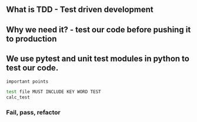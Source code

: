 ## What is TDD - Test driven development
## Why we need it? - test our code before pushing it to production
## We use pytest and unit test modules in python to test our code.

```bash
important points

test file MUST INCLUDE KEY WORD TEST
calc_test

```
 ### Fail, pass, refactor